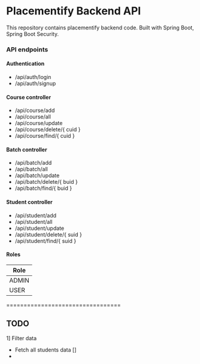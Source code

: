 # Placementify Backend API
This repository contains placementify backend code. Built with Spring Boot, Spring Boot Security.

### API endpoints

#### Authentication
- /api/auth/login
- /api/auth/signup

#### Course controller
- /api/course/add
- /api/course/all
- /api/course/update
- /api/course/delete/{ cuid }
- /api/course/find/{ cuid }

#### Batch controller
- /api/batch/add
- /api/batch/all
- /api/batch/update
- /api/batch/delete/{ buid }
- /api/batch/find/{ buid }

#### Student controller
- /api/student/add
- /api/student/all
- /api/student/update
- /api/student/delete/{ suid }
- /api/student/find/{ suid }

#### Roles

| Role |
| ---- |
| ADMIN |
| USER |


=================================

## TODO

1] Filter data
- Fetch all students data []
- 
